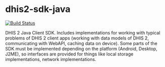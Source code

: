 # dhis2-sdk-java
[![Build Status](https://travis-ci.org/dhis2/dhis2-sdk-java.svg?branch=master)](https://travis-ci.org/dhis2/dhis2-sdk-java)

DHIS 2 Java Client SDK. Includes implementations for working with typical problems of DHIS 2 client apps (working with data models of DHIS 2, communicating with WebAPI, caching data on device). Some parts of the SDK must be implemented depending on the platform (Android, Desktop, J2ME), so interfaces are provided for things like local storage implementations, network implementations.
